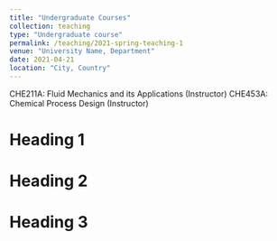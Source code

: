 ```yaml
---
title: "Undergraduate Courses"
collection: teaching
type: "Undergraduate course"
permalink: /teaching/2021-spring-teaching-1
venue: "University Name, Department"
date: 2021-04-21
location: "City, Country"
---
```


CHE211A: Fluid Mechanics and its Applications (Instructor)
CHE453A: Chemical Process Design (Instructor)

Heading 1
======

Heading 2
======

Heading 3
======
